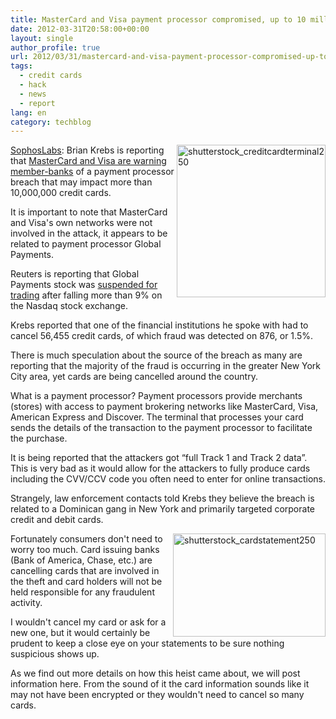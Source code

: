 ```yaml
---
title: MasterCard and Visa payment processor compromised, up to 10 million cards stolen
date: 2012-03-31T20:58:00+00:00
layout: single
author_profile: true
url: 2012/03/31/mastercard-and-visa-payment-processor-compromised-up-to-10-million-cards-stolen/
tags:
  - credit cards
  - hack
  - news
  - report
lang: en
category: techblog
---
```

<a href="http://nakedsecurity.sophos.com/" target="_blank"><img title="shutterstock_creditcardterminal250" border="0" alt="shutterstock_creditcardterminal250" align="right" src="http://lh6.ggpht.com/-GS6pgJqypS0/T3do58HXZGI/AAAAAAAAFZM/9p6l8KX0NOQ/shutterstock_creditcardterminal250%25255B9%25255D.jpg?imgmax=800" width="238" height="244" />SophosLabs</a>: Brian Krebs is reporting that [MasterCard and Visa are warning member-banks](http://krebsonsecurity.com/2012/03/mastercard-visa-warn-of-processor-breach/#more-14393) of a payment processor breach that may impact more than 10,000,000 credit cards. 

It is important to note that MasterCard and Visa's own networks were not involved in the attack, it appears to be related to payment processor Global Payments. 

Reuters is reporting that Global Payments stock was [suspended for trading](http://www.reuters.com/article/2012/03/30/us-mastercard-breach-idUSBRE82T0VD20120330) after falling more than 9% on the Nasdaq stock exchange. 

Krebs reported that one of the financial institutions he spoke with had to cancel 56,455 credit cards, of which fraud was detected on 876, or 1.5%. 

There is much speculation about the source of the breach as many are reporting that the majority of the fraud is occurring in the greater New York City area, yet cards are being cancelled around the country. 

What is a payment processor? Payment processors provide merchants (stores) with access to payment brokering networks like MasterCard, Visa, American Express and Discover. The terminal that processes your card sends the details of the transaction to the payment processor to facilitate the purchase. 

It is being reported that the attackers got “full Track 1 and Track 2 data”. This is very bad as it would allow for the attackers to fully produce cards including the CVV/CCV code you often need to enter for online transactions. 

Strangely, law enforcement contacts told Krebs they believe the breach is related to a Dominican gang in New York and primarily targeted corporate credit and debit cards. 

[<img title="shutterstock_cardstatement250" border="0" alt="shutterstock_cardstatement250" align="right" src="http://lh4.ggpht.com/-MFITpR1-q0k/T3dpCJaQ3yI/AAAAAAAAFZc/0hi04xONGtk/shutterstock_cardstatement250_thumb.jpg?imgmax=800" width="244" height="165" />](http://lh6.ggpht.com/-poKh_Fr8sIE/T3do-mNYeMI/AAAAAAAAFZU/34h6cVZbe2U/s1600-h/shutterstock_cardstatement250%25255B2%25255D.jpg)Fortunately consumers don't need to worry too much. Card issuing banks (Bank of America, Chase, etc.) are cancelling cards that are involved in the theft and card holders will not be held responsible for any fraudulent activity. 

I wouldn't cancel my card or ask for a new one, but it would certainly be prudent to keep a close eye on your statements to be sure nothing suspicious shows up. 

As we find out more details on how this heist came about, we will post information here. From the sound of it the card information sounds like it may not have been encrypted or they wouldn't need to cancel so many cards.